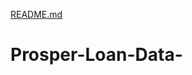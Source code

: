 [README.md](https://github.com/mmikayelyan/Prosper-Loan-Data-/files/10470472/README.md)
# Prosper-Loan-Data-
